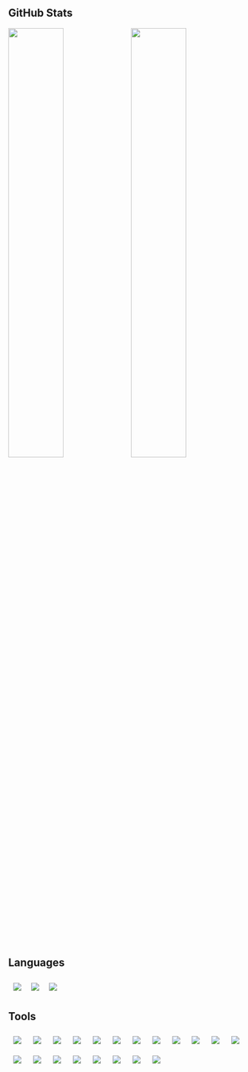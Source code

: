## GitHub Stats

<div>
  <img align="left" style="margin-right: 10px"  width="47%" src="https://github-readme-stats.vercel.app/api?username=brandeddavid&show_icons=true&theme=dark&count_private=true&border_radius=20" />
  <img width="47%" src="https://github-readme-stats.vercel.app/api/top-langs/?username=brandeddavid&layout=compact&count_private=true&theme=dark&border_radius=20&hide=php,html,roff" />
</div>

## Languages

<div style="display: flex">
  <img style="margin: 10px" src="https://img.shields.io/badge/javascript-%23323330.svg?style=for-the-badge&logo=javascript&logoColor=%23F7DF1E" />
  <img style="margin: 10px" src="https://img.shields.io/badge/typescript-%23007ACC.svg?style=for-the-badge&logo=typescript&logoColor=white" />
  <img style="margin: 10px" src="https://img.shields.io/badge/python-3670A0?style=for-the-badge&logo=python&logoColor=ffdd54" />
</div>

## Tools

<div>
  <img style="margin: 10px" src="https://img.shields.io/badge/react-%2320232a.svg?style=for-the-badge&logo=react&logoColor=%2361DAFB" />
  <img style="margin: 10px" src="https://img.shields.io/badge/Next-black?style=for-the-badge&logo=next.js&logoColor=white" />
  <img style="margin: 10px" src="https://img.shields.io/badge/node.js-6DA55F?style=for-the-badge&logo=node.js&logoColor=white" />
  <img style="margin: 10px" src="https://img.shields.io/badge/flask-%23000.svg?style=for-the-badge&logo=flask&logoColor=white" />
  <img style="margin: 10px" src="https://img.shields.io/badge/redux-%23593d88.svg?style=for-the-badge&logo=redux&logoColor=white" />
  <img style="margin: 10px" src="https://img.shields.io/badge/-Storybook-FF4785?style=for-the-badge&logo=storybook&logoColor=white" />
  <img style="margin: 10px" src="https://img.shields.io/badge/AWS-%23FF9900.svg?style=for-the-badge&logo=amazon-aws&logoColor=white" />
  <img style="margin: 10px" src="https://img.shields.io/badge/-cypress-%23E5E5E5?style=for-the-badge&logo=cypress&logoColor=058a5e" />
  <img style="margin: 10px" src="https://img.shields.io/badge/-jest-%23C21325?style=for-the-badge&logo=jest&logoColor=white" />
  <img style="margin: 10px" src="https://img.shields.io/badge/-mocha-%238D6748?style=for-the-badge&logo=mocha&logoColor=white" />
  <img style="margin: 10px" src="https://img.shields.io/badge/-selenium-%43B02A?style=for-the-badge&logo=selenium&logoColor=white" />
  <img style="margin: 10px" src="https://img.shields.io/badge/Prisma-3982CE?style=for-the-badge&logo=Prisma&logoColor=white" />
  <img style="margin: 10px" src="https://img.shields.io/badge/-GraphQL-E10098?style=for-the-badge&logo=graphql&logoColor=white" />
  <img style="margin: 10px" src="https://img.shields.io/badge/vuejs-%2335495e.svg?style=for-the-badge&logo=vuedotjs&logoColor=%234FC08D" />
  <img style="margin: 10px" src="https://img.shields.io/badge/vite-%23646CFF.svg?style=for-the-badge&logo=vite&logoColor=white" />
  <img style="margin: 10px" src="https://img.shields.io/badge/tailwindcss-%2338B2AC.svg?style=for-the-badge&logo=tailwind-css&logoColor=white" />
  <img style="margin: 10px" src="https://img.shields.io/badge/React_Router-CA4245?style=for-the-badge&logo=react-router&logoColor=white" />
  <img style="margin: 10px" src="https://img.shields.io/badge/-React%20Query-FF4154?style=for-the-badge&logo=react%20query&logoColor=white" />
  <img style="margin: 10px" src="https://img.shields.io/badge/express.js-%23404d59.svg?style=for-the-badge&logo=express&logoColor=%2361DAFB" />
  <img style="margin: 10px" src="https://img.shields.io/badge/Amazon%20DynamoDB-4053D6?style=for-the-badge&logo=Amazon%20DynamoDB&logoColor=white" />
  
</div>

<!--
**brandeddavid/brandeddavid** is a ✨ _special_ ✨ repository because its `README.md` (this file) appears on your GitHub profile.

Here are some ideas to get you started:

- 🔭 I’m currently working on ...
- 🌱 I’m currently learning ...
- 👯 I’m looking to collaborate on ...
- 🤔 I’m looking for help with ...
- 💬 Ask me about ...
- 📫 How to reach me: ...
- 😄 Pronouns: ...
- ⚡ Fun fact: ...
-->
